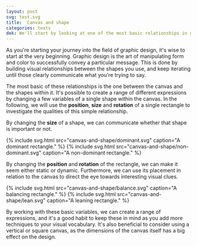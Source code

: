```yaml
---
layout: post
svg: test.svg
title:  Canvas and shape
categories: texts
dek: We'll start by looking at one of the most basic relationships in graphic design&#58; The relationship between the canvas and a single shape.
---
```


As you're starting your journey into the field of graphic design, it's wise to start at the very beginning. Graphic design is the art of manipulating form and color to successfully convey a particular message. This is done by building visual relationships between the shapes you use, and keep iterating until those clearly communicate what you're trying to say.

The most basic of these relationships is the one between the canvas and the shapes within it. It's possible to create a range of different expressions by changing a few variables of a single shape within the canvas. In the following, we will use the **position**, **size** and **rotation** of a
single rectangle to investigate the qualities of this simple relationship.

By changing the **size** of a shape, we can communicate whether that shape is important or not.

<div class="two-grid">
  {% include svg.html src="canvas-and-shape/dominant.svg" caption="A dominant rectangle." %}
  {% include svg.html src="canvas-and-shape/non-dominant.svg" caption="A non-dominant rectangle." %}
</div>

By changing the **position** and **rotation** of the rectangle, we can make it seem either static or dynamic. Furthermore, we can use its placement in relation to the canvas to direct the eye towards interesting visual clues.

<div class="two-grid">
  {% include svg.html src="canvas-and-shape/balance.svg" caption="A balancing rectangle." %}
  {% include svg.html src="canvas-and-shape/lean.svg" caption="A leaning rectangle." %}
</div>

By working with these basic variables, we can create a range of expressions, and it's a good habit to keep these in mind as you add more techniques to your visual vocabulary. It's also beneficial to consider using a vertical or square canvas, as the dimensions of the canvas itself has a big effect on the design.
